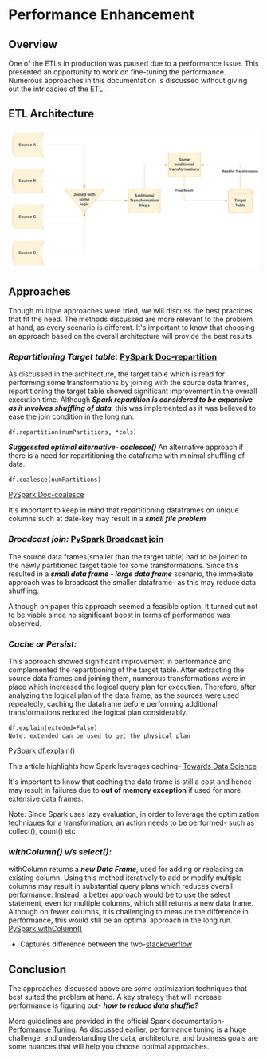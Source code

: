 # Performance Enhancement

## **Overview**

One of the ETLs in production was paused due to a performance issue.
This presented an opportunity to work on fine-tuning the performance. Numerous approaches 
in this documentation is discussed without giving out the intricacies of the ETL.

## **ETL Architecture**
![Screenshot](img/ETL.png)

## **Approaches**
Though multiple approaches were tried, we will discuss the best practices that fit the need.
The methods discussed are more relevant to the problem at hand, as every scenario is different. 
It's important to know that choosing an approach based on the overall architecture will provide the best results.

### ***Repartitioning Target table:*** [PySpark Doc-repartition](https://spark.apache.org/docs/3.1.1/api/python/reference/api/pyspark.sql.DataFrame.repartition.html)
As discussed in the architecture, the target table which is read for performing some transformations
by joining with the source data frames, repartitioning the target table showed significant improvement
in the overall execution time. 
Although ***Spark repartition is considered to be expensive as it involves shuffling of data***, this 
was implemented as it was believed to ease the join condition in the long run.
```commandline
df.repartition(numPartitions, *cols)
```
 


***Suggessted optimal alternative- coalesce()*** 
An alternative approach if there is a need for repartitioning the dataframe with minimal shuffling of
data.
```commandline
df.coalesce(numPartitions)
```
[PySpark Doc-coalesce](https://spark.apache.org/docs/3.1.1/api/python/reference/api/pyspark.sql.DataFrame.coalesce.html)

It's important to keep in mind that repartitioning dataframes on unique columns such at date-key may
result in a ***small file problem*** 



### ***Broadcast join:*** [PySpark Broadcast join](https://spark.apache.org/docs/3.1.3/api/python/reference/api/pyspark.sql.functions.broadcast.html)
The source data frames(smaller than the target table) had to be joined to the newly partitioned target table for 
some transformations. Since this resulted in a ***small data frame - large data frame*** scenario, the immediate approach was 
to broadcast the smaller dataframe- as this may reduce data shuffling.


Although on paper this approach seemed a feasible option, it turned out not to be viable since no significant
boost in terms of performance was observed.



### ***Cache or Persist:***
This approach showed significant improvement in performance and complemented the repartitioning of the target table. After extracting the source data frames and joining them, 
numerous transformations were in place which increased the logical query plan for execution. Therefore, after analyzing the logical plan of the data frame, as the sources were used 
repeatedly, caching the dataframe before performing additional transformations reduced the logical plan considerably.


```commandline
df.explain(exteded=False)
Note: extended can be used to get the physical plan
```
[PySpark df.explain()](https://spark.apache.org/docs/3.1.2/api/python/reference/api/pyspark.sql.DataFrame.explain.html)

This article highlights how Spark leverages caching- [Towards Data Science](https://towardsdatascience.com/best-practices-for-caching-in-spark-sql-b22fb0f02d34)

It's important to know that caching the data frame is still a cost and hence may result in failures due to **out of memory exception**
if used for more extensive data frames.

Note: Since Spark uses lazy evaluation, in order to leverage the optimization techniques for a transformation, an action needs to be performed- such as collect(), count() etc

### ***withColumn() v/s select():***
withColumn returns a ***new Data Frame***, used for adding or replacing an existing column.
Using this method iteratively to add or modify multiple columns may result in substantial query plans 
which reduces overall performance. Instead, a better approach would be to use the select statement, even for multiple columns,
which still returns a new data frame. 
Although on fewer columns, it is challenging to measure the difference in performance, this would still
be an optimal approach in the long run.
[PySpark withColumn()](https://spark.apache.org/docs/3.1.3/api/python/reference/api/pyspark.sql.DataFrame.withColumn.html)

- Captures difference between the two-[stackoverflow](https://stackoverflow.com/questions/59789689/spark-dag-differs-with-withcolumn-vs-select)


## **Conclusion**

The approaches discussed above are some optimization techniques that best suited the problem
at hand. A key strategy that will increase performance is figuring out- ***how to reduce data shuffle?***

More guidelines are provided in the official Spark documentation- [Performance Tuning](https://spark.apache.org/docs/latest/sql-performance-tuning.html).
As discussed earlier, performance tuning is a huge challenge, and understanding the data, architecture, and business goals are some 
nuances that will help you choose optimal approaches.